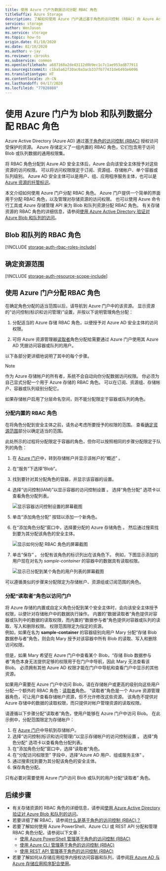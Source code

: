 ```yaml
---
title: 使用 Azure 门户为数据访问分配 RBAC 角色
titleSuffix: Azure Storage
description: 了解如何使用 Azure 门户通过基于角色的访问控制 (RBAC) 向 Azure Active Directory 安全主体分配权限。 Azure 存储支持通过 Azure AD 使用内置和自定义的 RBAC 角色进行身份验证。
services: storage
author: WenJason
ms.service: storage
ms.topic: how-to
origin.date: 01/10/2020
ms.date: 02/10/2020
ms.author: v-jay
ms.reviewer: cbrooks
ms.subservice: common
ms.openlocfilehash: a687168a2de43112d0b9ec1c7c1ae953ad877911
ms.sourcegitcommit: c1ba5a62f30ac0a3acb337fb77431de6493e6096
ms.translationtype: HT
ms.contentlocale: zh-CN
ms.lasthandoff: 04/17/2020
ms.locfileid: "77028888"
---
```

# <a name="use-the-azure-portal-to-assign-an-rbac-role-for-access-to-blob-and-queue-data"></a>使用 Azure 门户为 blob 和队列数据分配 RBAC 角色

Azure Active Directory (Azure AD) 通过[基于角色的访问控制 (RBAC)](../../role-based-access-control/overview.md) 授权访问受保护的资源。 Azure 存储定义了一组内置的 RBAC 角色，它们包含用于访问 Blob 或队列数据的通用权限集。

将 RBAC 角色分配到 Azure AD 安全主体后，Azure 会向该安全主体授予对这些资源的访问权限。 可以将访问权限限定于订阅、资源组、存储帐户、单个容器或队列级别。 Azure AD 安全主体可以是用户、组、应用程序服务主体，也可以是 [Azure 资源的托管标识](../../active-directory/managed-identities-azure-resources/overview.md)。

本文介绍如何使用 Azure 门户分配 RBAC 角色。 Azure 门户提供一个简单的界面用于分配 RBAC 角色，以及管理对存储资源的访问权限。 也可以使用 Azure 命令行工具或 Azure 存储管理 API 来为 Blob 和队列资源分配 RBAC 角色。 有关存储资源的 RBAC 角色的详细信息，请参阅[使用 Azure Active Directory 验证对 Azure Blob 和队列的访问](storage-auth-aad.md)。 

## <a name="rbac-roles-for-blobs-and-queues"></a>Blob 和队列的 RBAC 角色

[!INCLUDE [storage-auth-rbac-roles-include](../../../includes/storage-auth-rbac-roles-include.md)]

## <a name="determine-resource-scope"></a>确定资源范围 

[!INCLUDE [storage-auth-resource-scope-include](../../../includes/storage-auth-resource-scope-include.md)]

## <a name="assign-rbac-roles-using-the-azure-portal"></a>使用 Azure 门户分配 RBAC 角色

在确定角色分配的适当范围以后，请导航到 Azure 门户中的该资源。 显示资源的“访问控制(标识和访问管理)”设置，并按以下说明管理角色分配： 

1. 分配适当的 Azure 存储 RBAC 角色，以便授予对 Azure AD 安全主体的访问权限。

1. 可将 Azure 资源管理器[读取者](../../role-based-access-control/built-in-roles.md#reader)角色分配给需要通过 Azure 门户使用其 Azure AD 凭据访问容器或队列的用户。 

以下各部分更详细地说明了其中的每个步骤。

> [!NOTE]
> 作为 Azure 存储帐户的所有者，系统不会自动向你分配数据访问权限。 你必须为自己显式分配一个用于 Azure 存储的 RBAC 角色。 可以在订阅、资源组、存储帐户、容器或队列级别分配它。
>
> 如果存储帐户启用了分层命名空间，则不能分配限定于容器或队列的角色。

### <a name="assign-a-built-in-rbac-role"></a>分配内置的 RBAC 角色

在将角色分配到安全主体之前，请务必考虑所要授予的权限的范围。 查看[确定资源范围](#determine-resource-scope)部分以确定适当的范围。

此处所示的过程将分配限定于容器的角色，但你可以按照相同的步骤分配限定于队列的角色： 

1. 在 [Azure 门户](https://portal.azure.cn)中，转到存储帐户并显示该帐户的“概述”  。
1. 在“服务”下选择“Blob”。  
1. 找到要针对其分配角色的容器，并显示该容器的设置。 
1. 选择“访问控制(IAM)”以显示容器的访问控制设置  。 选择“角色分配”  选项卡以查看角色分配列表。

    ![显示容器访问控制设置的屏幕截图](media/storage-auth-aad-rbac-portal/portal-access-control-for-storage.png)

1. 单击“添加角色分配”  按钮以添加一个新角色。
1. 在“添加角色分配”窗口中，选择要分配的 Azure 存储角色  。 然后通过搜索找到要为其分配该角色的安全主体。

    ![显示如何分配 RBAC 角色的屏幕截图](media/storage-auth-aad-rbac-portal/add-rbac-role.png)

1. 单击“保存”  。 分配有该角色的标识列出在该角色下。 例如，下图显示添加的用户现在对名为 *sample-container* 的容器中的数据具有读取权限。

    ![显示已分配到某个角色的用户列表的屏幕截图](media/storage-auth-aad-rbac-portal/container-scoped-role.png)

可以遵循类似的步骤来分配限定为存储帐户、资源组或订阅范围的角色。

### <a name="assign-the-reader-role-for-portal-access"></a>分配“读取者”角色以访问门户

将 Azure 存储的内置或自定义角色分配到某个安全主体时，会向该安全主体授予权限，以便针对存储帐户中的数据执行操作。 内置的“数据读取者”角色提供对容器或队列中的数据的读取权限，而内置的“数据参与者”角色提供对容器或队列的读取、写入和删除权限。   权限范围限定为指定的资源。  
例如，如果在名为 **sample-container** 的容器级别向用户 Mary 分配“存储 Blob 数据参与者”角色，则会向 Mary 授予对该容器中所有 Blob 的读取、写入和删除访问权限。 

但是，如果 Mary 希望在 Azure 门户中查看某个 Blob，“存储 Blob 数据参与者”角色本身无法提供足够的权限用于在门户中导航，因此 Mary 无法查看该 Blob。  必须拥有其他 Azure AD 权限才能在门户中导航和查看门户中显示的其他资源。

如果用户需要在 Azure 门户中访问 Blob，请在存储帐户或更高的级别向这些用户分配一个额外的 RBAC 角色：[读取者](../../role-based-access-control/built-in-roles.md#reader)角色。 “读取者”角色是一个 Azure 资源管理器角色，可让用户查看存储帐户资源，但不允许修改这些资源。  该角色不提供对 Azure 存储中的数据的读取权限，而只提供对帐户管理资源的读取权限。

请遵循以下步骤分配“读取者”角色，使用户能够在 Azure 门户中访问 Blob。  在此示例中，分配范围限定为存储帐户：

1. 在 [Azure 门户](https://portal.azure.cn)中导航到存储帐户。
1. 选择“访问控制(标识和访问管理)”以显示存储帐户的访问控制设置  。 选择“角色分配”  选项卡以查看角色分配列表。
1. 在“添加角色分配”窗口中，选择“读取者”角色。   
1. 在“分配访问权限至”  字段中，选择“Azure AD 用户、组或服务主体”  。
1. 通过搜索找到要为其分配该角色的安全主体。
1. 保存角色分配。

只有必要对需要使用 Azure 门户访问 Blob 或队列的用户分配“读取者”  角色。

## <a name="next-steps"></a>后续步骤

- 有关存储资源的 RBAC 角色的详细信息，请参阅[使用 Azure Active Directory 验证对 Azure Blob 和队列的访问](storage-auth-aad.md)。 
- 若要详细了解 RBAC，请参阅[什么是基于角色的访问控制 (RBAC)？](../../role-based-access-control/overview.md)
- 若要了解如何使用 Azure PowerShell、Azure CLI 或 REST API 分配和管理 RBAC 角色分配，请参阅以下文章：
    - [使用 Azure PowerShell 管理基于角色的访问控制 (RBAC)](../../role-based-access-control/role-assignments-powershell.md)
    - [使用 Azure CLI 管理基于角色的访问控制 (RBAC)](../../role-based-access-control/role-assignments-cli.md)
    - [使用 REST API 管理基于角色的访问控制 (RBAC)](../../role-based-access-control/role-assignments-rest.md)
- 若要了解如何从存储应用程序内授权访问容器和队列，请参阅[将 Azure AD 与 Azure 存储应用程序配合使用](storage-auth-aad-app.md)。
